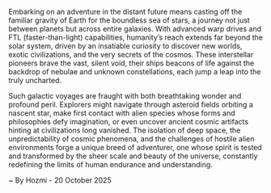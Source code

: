 
Embarking on an adventure in the distant future means casting off the familiar gravity of Earth for the boundless sea of stars, a journey not just between planets but across entire galaxies. With advanced warp drives and FTL (faster-than-light) capabilities, humanity’s reach extends far beyond the solar system, driven by an insatiable curiosity to discover new worlds, exotic civilizations, and the very secrets of the cosmos. These interstellar pioneers brave the vast, silent void, their ships beacons of life against the backdrop of nebulae and unknown constellations, each jump a leap into the truly uncharted.

Such galactic voyages are fraught with both breathtaking wonder and profound peril. Explorers might navigate through asteroid fields orbiting a nascent star, make first contact with alien species whose forms and philosophies defy imagination, or even uncover ancient cosmic artifacts hinting at civilizations long vanished. The isolation of deep space, the unpredictability of cosmic phenomena, and the challenges of hostile alien environments forge a unique breed of adventurer, one whose spirit is tested and transformed by the sheer scale and beauty of the universe, constantly redefining the limits of human endurance and understanding.

~ By Hozmi - 20 October 2025
